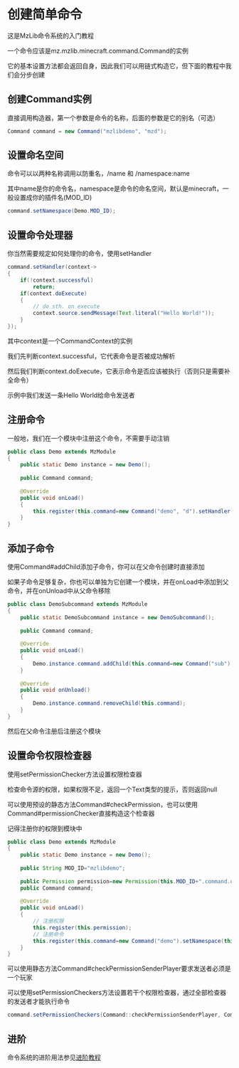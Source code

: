 # 创建简单命令

这是MzLib命令系统的入门教程

一个命令应该是mz.mzlib.minecraft.command.Command的实例

它的基本设置方法都会返回自身，因此我们可以用链式构造它，但下面的教程中我们会分步创建

## 创建Command实例

直接调用构造器，第一个参数是命令的名称，后面的参数是它的别名（可选）

```java
Command command = new Command("mzlibdemo", "mzd");
```

## 设置命名空间

命令可以以两种名称调用以防重名，/name 和 /namespace:name

其中name是你的命令名，namespace是命令的命名空间，默认是minecraft，一般设置成你的插件名(MOD_ID)

```java
command.setNamespace(Demo.MOD_ID);
```

## 设置命令处理器

你当然需要规定如何处理你的命令，使用setHandler

```java
command.setHandler(context->
{
    if(!context.successful)
        return;
    if(context.doExecute)
    {
        // do sth. on execute
        context.source.sendMessage(Text.literal("Hello World!"));
    }
});
```

其中context是一个CommandContext的实例

我们先判断context.successful，它代表命令是否被成功解析

然后我们判断context.doExecute，它表示命令是否应该被执行（否则只是需要补全命令）

示例中我们发送一条Hello World给命令发送者

## 注册命令

一般地，我们在一个模块中注册这个命令，不需要手动注销

```java
public class Demo extends MzModule
{
    public static Demo instance = new Demo();
    
    public Command command;
    
    @Override
    public void onLoad()
    {
        this.register(this.command=new Command("demo", "d").setHandler(context->{/* ... */}));
    }
}
```

## 添加子命令

使用Command#addChild添加子命令，你可以在父命令创建时直接添加

如果子命令足够复杂，你也可以单独为它创建一个模块，并在onLoad中添加到父命令，并在onUnload中从父命令移除

```java
public class DemoSubcommand extends MzModule
{
    public static DemoSubcommand instance = new DemoSubcommand();
    
    public Command command;
    
    @Override
    public void onLoad()
    {
        Demo.instance.command.addChild(this.command=new Command("sub").setHandler(context->{/* ... */}));
    }
    
    @Override
    public void onUnload()
    {
        Demo.instance.command.removeChild(this.command);
    }
}
```

然后在父命令注册后注册这个模块

## 设置命令权限检查器

使用setPermissionChecker方法设置权限检查器

检查命令源的权限，如果权限不足，返回一个Text类型的提示，否则返回null

可以使用预设的静态方法Command#checkPermission，也可以使用Command#permissionChecker直接构造这个检查器

记得注册你的权限到模块中

```java
public class Demo extends MzModule
{
    public static Demo instance = new Demo();
    
    public String MOD_ID="mzlibdemo";
    
    public Permission permission=new Permission(this.MOD_ID+".command.demo");
    public Command command;
    
    @Override
    public void onLoad()
    {
        // 注册权限
        this.register(this.permission);
        // 注册命令
        this.register(this.command=new Command("demo").setNamespace(this.MOD_ID).setPermissionChecker(Command.permissionChecker(this.permission)));
    }
}
```

可以使用静态方法Command#checkPermissionSenderPlayer要求发送者必须是一个玩家

可以使用setPermissionCheckers方法设置若干个权限检查器，通过全部检查器的发送者才能执行命令

```java
command.setPermissionCheckers(Command::checkPermissionSenderPlayer, Command.permissionChecker(this.permission));
```

## 进阶

命令系统的进阶用法参见[进阶教程](../command.md)
